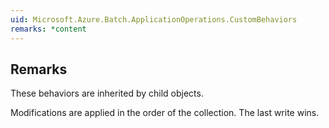 ```yaml
---  
uid: Microsoft.Azure.Batch.ApplicationOperations.CustomBehaviors  
remarks: *content  
---  
```

  
## Remarks  
 These behaviors are inherited by child objects.  
  
 Modifications are applied in the order of the collection. The last write wins.